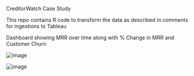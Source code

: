 CreditorWatch Case Study

This repo contains R code to transform the data as described in comments for ingestions to Tableau

Dashboard showing MRR over time along with % Change in MRR and Customer Churn

![image](https://github.com/josho909/CreditorWatch/assets/37829305/5aa782df-41be-4d21-a305-0dbcbd031ac1)

![image](https://github.com/josho909/CreditorWatch/assets/37829305/ab15decc-de32-4857-a8ec-8466768efc07)

